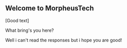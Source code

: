 ## Welcome to MorpheusTech

[Good text]



What bring's you here?

Well i can't read the responses but i hope you are good!
